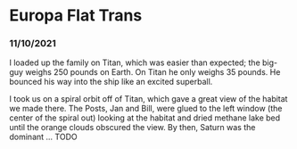 # Europa Flat Trans
### 11/10/2021

I loaded up the family on Titan, which was easier than expected; the big-guy weighs 250 pounds on Earth. On Titan he only 
weighs 35 pounds. He bounced his way into the ship like an excited superball.

I took us on a spiral orbit off of Titan, which gave a great view of the habitat we made there. The Posts, Jan and Bill, 
were glued to the left window (the center of the spiral out) looking at the habitat and dried methane lake bed until the 
orange clouds obscured the view. By then, Saturn was the dominant ... TODO

